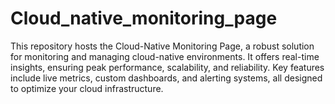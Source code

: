 # Cloud_native_monitoring_page
This repository hosts the Cloud-Native Monitoring Page, a robust solution for monitoring and managing cloud-native environments. It offers real-time insights, ensuring peak performance, scalability, and reliability. Key features include live metrics, custom dashboards, and alerting systems, all designed to optimize your cloud infrastructure.
